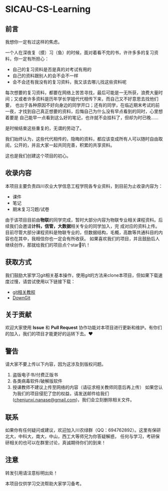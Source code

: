 # SICAU-CS-Learning

## 前言
我想你一定有过这样的焦虑。

一个人在深夜复（摸）习（鱼）的时候，面对着看不完的书，许许多多的复习资料，你一定有所担心：
- 自己的复习资料是否是真的对考试有用的
- 自己的资料跟别人的会不会不一样
- 会不会还有我没有的复习资料，我又该去哪儿找这些资料呢

每次想要的复习资料，都要在网络上苦苦寻找，最后可能是一无所获，浪费大量时间；又或者许多资料是历年学长学姐代代相传下来，而自己又不好意思去找他们要，
也出于各种原因不好向身边的同学开口；还有的同学，在临近期末考试的前一夜，才找到自己真正想要的资料，后悔自己为什么没有早点看到的同时，心里想着要是
自己能早一点看到这么好的笔记，也许就不会挂科了，但却为时已晚......

是时候结束这些重复的，无谓的劳动了。

我们始终认为，这些代代相传的，隐晦的资料，都应该变成所有人可以随时自由取阅，公开的，并且大家一起共同完善，积累的共享资料。

这也是我们创建这个项目的初心。

## 收录内容
本项目主要负责四川农业大学信息工程学院各专业资料，到目前为止收录内容为：
- 课件
- 笔记
- 期末复习习题/试卷

由于该项目目前由**物联**的同学完成，暂时大部分内容为物联专业相关课程资料。后续我们会邀请**计科，信管，大数据**相关专业的同学加入，完
成对应的资料上传。目前尽管大部分课程资料是物联专业的，但数据结构，毛概，高数等共通科目的内容也在其中，我相信你也一定会有所收获。
如果喜欢我们的项目，并且鼓励后人继续创作，那就给我们的项目点个star:star2:叭！

## 获取方式
我们鼓励大家学习git相关基本操作，使用git的方法来clone本项目，但如果下载速度过慢，请尝试使用以下链接下载：
- [git相关教程](https://www.liaoxuefeng.com/wiki/896043488029600)
- [DownGit](http://tool.mkblog.cn/downgit/#/home)

## 关于贡献
欢迎大家使用 **Issue** 和 **Pull Request** 协作功能对本项目进行更新和维护。有你们的加入，我们的项目才能更好的运转下去。:heart:

## 警告
请大家不要上传以下内容，因为这涉及到版权问题。
1. 盗版电子书/付费正版书
2. 各类病毒软件/破解版软件
3. 授课教师不建议上传至网络的内容（请征求相关教师同意后再上传）
如果您认为我们的项目侵犯了您的权益，请发送邮件给我们(chenjunxi.nanase@gmail.com)，我们会立刻删除相关文件。

## 联系
如果你有任何疑问或建议，欢迎加入川农绿群（QQ：694762892）。这里有保研北大，中科大，南大，中山，西工大等师兄为你答疑解惑，
任何与学习，考研保研相关的也可以在群里讨论，真诚期待你们的到来！

## 注意
转发引用请注意标明出处！

本项目仅供学习交流帮助大家学习备考。


